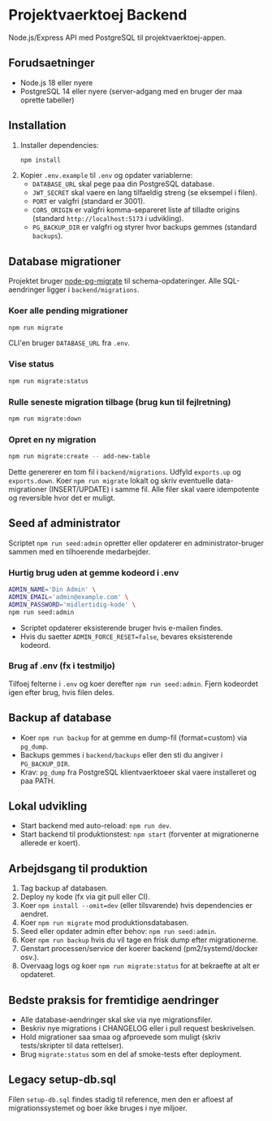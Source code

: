 ﻿# Projektvaerktoej Backend

Node.js/Express API med PostgreSQL til projektvaerktoej-appen.

## Forudsaetninger
- Node.js 18 eller nyere
- PostgreSQL 14 eller nyere (server-adgang med en bruger der maa oprette tabeller)

## Installation
1. Installer dependencies:
   ```bash
   npm install
   ```
2. Kopier `.env.example` til `.env` og opdater variablerne:
   - `DATABASE_URL` skal pege paa din PostgreSQL database.
   - `JWT_SECRET` skal vaere en lang tilfaeldig streng (se eksempel i filen).
   - `PORT` er valgfri (standard er 3001).
   - `CORS_ORIGIN` er valgfri komma-separeret liste af tilladte origins (standard `http://localhost:5173` i udvikling).
   - `PG_BACKUP_DIR` er valgfri og styrer hvor backups gemmes (standard `backups`).

## Database migrationer
Projektet bruger [node-pg-migrate](https://salsita.github.io/node-pg-migrate/) til schema-opdateringer. Alle SQL-aendringer ligger i `backend/migrations`.

### Koer alle pending migrationer
```bash
npm run migrate
```
CLI'en bruger `DATABASE_URL` fra `.env`.

### Vise status
```bash
npm run migrate:status
```

### Rulle seneste migration tilbage (brug kun til fejlretning)
```bash
npm run migrate:down
```

### Opret en ny migration
```bash
npm run migrate:create -- add-new-table
```
Dette genererer en tom fil i `backend/migrations`. Udfyld `exports.up` og `exports.down`. Koer `npm run migrate` lokalt og skriv eventuelle data-migrationer (INSERT/UPDATE) i samme fil. Alle filer skal vaere idempotente og reversible hvor det er muligt.

## Seed af administrator
Scriptet `npm run seed:admin` opretter eller opdaterer en administrator-bruger sammen med en tilhoerende medarbejder.

### Hurtig brug uden at gemme kodeord i .env
```bash
ADMIN_NAME='Din Admin' \
ADMIN_EMAIL='admin@example.com' \
ADMIN_PASSWORD='midlertidig-kode' \
npm run seed:admin
```
- Scriptet opdaterer eksisterende bruger hvis e-mailen findes.
- Hvis du saetter `ADMIN_FORCE_RESET=false`, bevares eksisterende kodeord.

### Brug af .env (fx i testmiljo)
Tilfoej felterne i `.env` og koer derefter `npm run seed:admin`. Fjern kodeordet igen efter brug, hvis filen deles.

## Backup af database
- Koer `npm run backup` for at gemme en dump-fil (format=custom) via `pg_dump`.
- Backups gemmes i `backend/backups` eller den sti du angiver i `PG_BACKUP_DIR`.
- Krav: `pg_dump` fra PostgreSQL klientvaerktoeer skal vaere installeret og paa PATH.

## Lokal udvikling
- Start backend med auto-reload: `npm run dev`.
- Start backend til produktionstest: `npm start` (forventer at migrationerne allerede er koert).

## Arbejdsgang til produktion
1. Tag backup af databasen.
2. Deploy ny kode (fx via git pull eller CI).
3. Koer `npm install --omit=dev` (eller tilsvarende) hvis dependencies er aendret.
4. Koer `npm run migrate` mod produktionsdatabasen.
5. Seed eller opdater admin efter behov: `npm run seed:admin`.
6. Koer `npm run backup` hvis du vil tage en frisk dump efter migrationerne.
7. Genstart processen/service der koerer backend (pm2/systemd/docker osv.).
8. Overvaag logs og koer `npm run migrate:status` for at bekraefte at alt er opdateret.

## Bedste praksis for fremtidige aendringer
- Alle database-aendringer skal ske via nye migrationsfiler.
- Beskriv nye migrations i CHANGELOG eller i pull request beskrivelsen.
- Hold migrationer saa smaa og afproevede som muligt (skriv tests/skripter til data rettelser).
- Brug `migrate:status` som en del af smoke-tests efter deployment.

## Legacy setup-db.sql
Filen `setup-db.sql` findes stadig til reference, men den er afloest af migrationssystemet og boer ikke bruges i nye miljoer.

